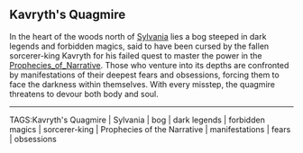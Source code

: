 ## Kavryth's Quagmire

In the heart of the woods north of [Sylvania](../Places/Sylvania.md) lies a bog steeped in dark legends and forbidden magics, said to have been cursed by the fallen sorcerer-king Kavryth for his failed quest to master the power in the [Prophecies_of_Narrative](../Artifacts/Prophecies_of_Narrative.md). Those who venture into its depths are confronted by manifestations of their deepest fears and obsessions, forcing them to face the darkness within themselves. With every misstep, the quagmire threatens to devour both body and soul.


---

TAGS:Kavryth's Quagmire | Sylvania | bog | dark legends | forbidden magics | sorcerer-king | Prophecies of the Narrative | manifestations | fears | obsessions
